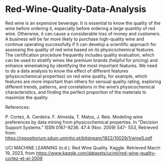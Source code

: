 # Red-Wine-Quality-Data-Analysis
Red wine is an expensive beverage. It is essential to know the quality of the wine before ordering it, especially before ordering a large quantity of red wine. Otherwise, it can cause a considerable loss of money and customers. A business will be far more likely to purchase high-quality wine and continue operating successfully if it can develop a scientific approach for assessing the quality of red wine based on its physicochemical features. The certification procedure frequently includes quality evaluation, which can be used to stratify wines like premium brands (helpful for pricing) and enhance winemaking by identifying the most important features.
We need to do a data analysis to know the effect of different features (physicochemical properties) on red wine quality, for example, which features are more important than others for sensual quality rating, exploring different trends, patterns, and correlations in the wine’s physicochemical characteristics, and finding the perfect proportion of the materials to maximize the quality.

References:

P. Cortez, A. Cerdeira. F. Almeida, T. Matos, J. Reis. Modeling wine preferences by data mining from
physicochemical properties. In "Decision Support Systems." ISSN 0167-9236. 47:4 (Nov. 2009) 547-
553, Retrieved from: https://repositorium.sdum.uminho.pt/bitstream/1822/10029/1/wine5.pdf

UCI MACHINE LEARNING (n.d.). Red Wine Quality. Kaggle. Retrieved March 19, 2023, from
https://www.kaggle.com/datasets/uciml/red-wine-quality-cortez-et-al-2009

